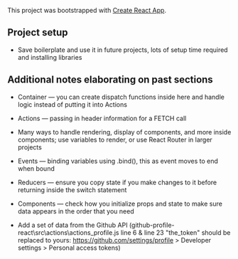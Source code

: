 This project was bootstrapped with [Create React App](https://github.com/facebook/create-react-app).

## Project setup
- Save boilerplate and use it in future projects, lots of setup time required and installing
libraries
## Additional notes elaborating on past sections
- Container — you can create dispatch functions inside here and handle logic instead of
putting it into Actions
- Actions — passing in header information for a FETCH call
- Many ways to handle rendering, display of components, and more inside components; use
variables to render, or use React Router in larger projects
- Events — binding variables using .bind(), this as event moves to end when bound
- Reducers — ensure you copy state if you make changes to it before returning inside the
switch statement
- Components — check how you initialize props and state to make sure data appears in the
order that you need

- Add a set of data from the Github API (github-profile-react\src\actions\actions_profile.js line 6 & line 23 "the_token" should be replaced to yours: https://github.com/settings/profile > Developer settings > Personal access tokens)
